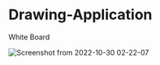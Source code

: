 # Drawing-Application
White Board

![Screenshot from 2022-10-30 02-22-07](https://user-images.githubusercontent.com/88975401/198861842-314d0da8-d0ec-400c-84e4-82d83e247a56.png)
